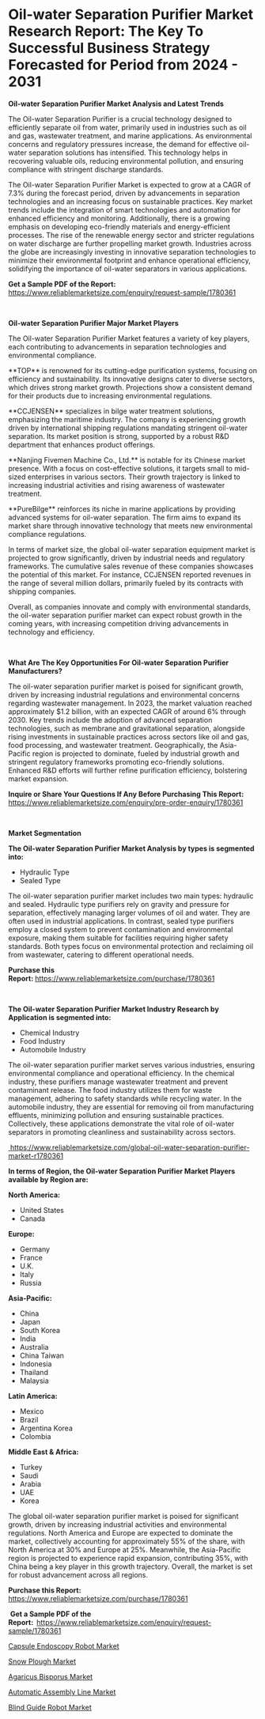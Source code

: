 <p><h1>Oil-water Separation Purifier Market Research Report: The Key To Successful Business Strategy Forecasted for Period from 2024 - 2031</h1></p><p><strong>Oil-water Separation Purifier Market Analysis and Latest Trends</strong></p>
<p><p>The Oil-water Separation Purifier is a crucial technology designed to efficiently separate oil from water, primarily used in industries such as oil and gas, wastewater treatment, and marine applications. As environmental concerns and regulatory pressures increase, the demand for effective oil-water separation solutions has intensified. This technology helps in recovering valuable oils, reducing environmental pollution, and ensuring compliance with stringent discharge standards.</p><p>The Oil-water Separation Purifier Market is expected to grow at a CAGR of 7.3% during the forecast period, driven by advancements in separation technologies and an increasing focus on sustainable practices. Key market trends include the integration of smart technologies and automation for enhanced efficiency and monitoring. Additionally, there is a growing emphasis on developing eco-friendly materials and energy-efficient processes. The rise of the renewable energy sector and stricter regulations on water discharge are further propelling market growth. Industries across the globe are increasingly investing in innovative separation technologies to minimize their environmental footprint and enhance operational efficiency, solidifying the importance of oil-water separators in various applications.</p></p>
<p><strong>Get a Sample PDF of the Report:&nbsp;</strong> <a href="https://www.reliablemarketsize.com/enquiry/request-sample/1780361?utm_campaign=1133&utm_medium=2&utm_source=Github&utm_content=ia&utm_term=09102024&utm_id=oil-water-separation-purifier">https://www.reliablemarketsize.com/enquiry/request-sample/1780361</a></p>
<p>&nbsp;</p>
<p><strong>Oil-water Separation Purifier Major Market Players</strong></p>
<p><p>The Oil-water Separation Purifier Market features a variety of key players, each contributing to advancements in separation technologies and environmental compliance. </p><p>**TOP** is renowned for its cutting-edge purification systems, focusing on efficiency and sustainability. Its innovative designs cater to diverse sectors, which drives strong market growth. Projections show a consistent demand for their products due to increasing environmental regulations.</p><p>**CCJENSEN** specializes in bilge water treatment solutions, emphasizing the maritime industry. The company is experiencing growth driven by international shipping regulations mandating stringent oil-water separation. Its market position is strong, supported by a robust R&D department that enhances product offerings.</p><p>**Nanjing Fivemen Machine Co., Ltd.** is notable for its Chinese market presence. With a focus on cost-effective solutions, it targets small to mid-sized enterprises in various sectors. Their growth trajectory is linked to increasing industrial activities and rising awareness of wastewater treatment.</p><p>**PureBilge** reinforces its niche in marine applications by providing advanced systems for oil-water separation. The firm aims to expand its market share through innovative technology that meets new environmental compliance regulations.</p><p>In terms of market size, the global oil-water separation equipment market is projected to grow significantly, driven by industrial needs and regulatory frameworks. The cumulative sales revenue of these companies showcases the potential of this market. For instance, CCJENSEN reported revenues in the range of several million dollars, primarily fueled by its contracts with shipping companies.</p><p>Overall, as companies innovate and comply with environmental standards, the oil-water separation purifier market can expect robust growth in the coming years, with increasing competition driving advancements in technology and efficiency.</p></p>
<p>&nbsp;</p>
<p><strong>What Are The Key Opportunities For Oil-water Separation Purifier Manufacturers?</strong></p>
<p><p>The oil-water separation purifier market is poised for significant growth, driven by increasing industrial regulations and environmental concerns regarding wastewater management. In 2023, the market valuation reached approximately $1.2 billion, with an expected CAGR of around 6% through 2030. Key trends include the adoption of advanced separation technologies, such as membrane and gravitational separation, alongside rising investments in sustainable practices across sectors like oil and gas, food processing, and wastewater treatment. Geographically, the Asia-Pacific region is projected to dominate, fueled by industrial growth and stringent regulatory frameworks promoting eco-friendly solutions. Enhanced R&D efforts will further refine purification efficiency, bolstering market expansion.</p></p>
<p><strong>Inquire or Share Your Questions If Any Before Purchasing This Report:</strong> <a href="https://www.reliablemarketsize.com/enquiry/pre-order-enquiry/1780361?utm_campaign=1133&utm_medium=2&utm_source=Github&utm_content=ia&utm_term=09102024&utm_id=oil-water-separation-purifier">https://www.reliablemarketsize.com/enquiry/pre-order-enquiry/1780361</a></p>
<p>&nbsp;</p>
<p><strong>Market Segmentation</strong></p>
<p><strong>The Oil-water Separation Purifier Market Analysis by types is segmented into:</strong></p>
<p><ul><li>Hydraulic Type</li><li>Sealed Type</li></ul></p>
<p><p>The oil-water separation purifier market includes two main types: hydraulic and sealed. Hydraulic type purifiers rely on gravity and pressure for separation, effectively managing larger volumes of oil and water. They are often used in industrial applications. In contrast, sealed type purifiers employ a closed system to prevent contamination and environmental exposure, making them suitable for facilities requiring higher safety standards. Both types focus on environmental protection and reclaiming oil from wastewater, catering to different operational needs.</p></p>
<p><strong>Purchase this Report:&nbsp;</strong><a href="https://www.reliablemarketsize.com/purchase/1780361?utm_campaign=1133&utm_medium=2&utm_source=Github&utm_content=ia&utm_term=09102024&utm_id=oil-water-separation-purifier">https://www.reliablemarketsize.com/purchase/1780361</a></p>
<p>&nbsp;</p>
<p><strong>The Oil-water Separation Purifier Market Industry Research by Application is segmented into:</strong></p>
<p><ul><li>Chemical Industry</li><li>Food Industry</li><li>Automobile Industry</li></ul></p>
<p><p>The oil-water separation purifier market serves various industries, ensuring environmental compliance and operational efficiency. In the chemical industry, these purifiers manage wastewater treatment and prevent contaminant release. The food industry utilizes them for waste management, adhering to safety standards while recycling water. In the automobile industry, they are essential for removing oil from manufacturing effluents, minimizing pollution and ensuring sustainable practices. Collectively, these applications demonstrate the vital role of oil-water separators in promoting cleanliness and sustainability across sectors.</p></p>
<p><a href="https://www.reliablemarketsize.com/global-oil-water-separation-purifier-market-r1780361?utm_campaign=1133&utm_medium=2&utm_source=Github&utm_content=ia&utm_term=09102024&utm_id=oil-water-separation-purifier">&nbsp;https://www.reliablemarketsize.com/global-oil-water-separation-purifier-market-r1780361</a></p>
<p><strong>In terms of Region, the Oil-water Separation Purifier Market Players available by Region are:</strong></p>
<p>
    <p> <strong> North America: </strong>
        <ul>
            <li>United States</li>
            <li>Canada</li>
        </ul>
        </p> 
    <p> <strong> Europe: </strong>
        <ul>
            <li>Germany</li>
            <li>France</li>
            <li>U.K.</li>
            <li>Italy</li>
            <li>Russia</li>
        </ul>
        </p> 
    <p> <strong> Asia-Pacific: </strong>
        <ul>
            <li>China</li>
            <li>Japan</li>
            <li>South Korea</li>
            <li>India</li>
            <li>Australia</li>
            <li>China Taiwan</li>
            <li>Indonesia</li>
            <li>Thailand</li>
            <li>Malaysia</li>
        </ul>
        </p> 
    <p> <strong> Latin America: </strong>
        <ul>
            <li>Mexico</li>
            <li>Brazil</li>
            <li>Argentina Korea</li>
            <li>Colombia</li>
        </ul>
        </p> 
    <p> <strong> Middle East & Africa: </strong>
        <ul>
            <li>Turkey</li>
            <li>Saudi</li>
            <li>Arabia</li>
            <li>UAE</li>
            <li>Korea</li>
        </ul>
    </p>
    </p>
<p><p>The global oil-water separation purifier market is poised for significant growth, driven by increasing industrial activities and environmental regulations. North America and Europe are expected to dominate the market, collectively accounting for approximately 55% of the share, with North America at 30% and Europe at 25%. Meanwhile, the Asia-Pacific region is projected to experience rapid expansion, contributing 35%, with China being a key player in this growth trajectory. Overall, the market is set for robust advancement across all regions.</p></p>
<p><strong>Purchase this Report: </strong><a href="https://www.reliablemarketsize.com/purchase/1780361?utm_campaign=1133&utm_medium=2&utm_source=Github&utm_content=ia&utm_term=09102024&utm_id=oil-water-separation-purifier">https://www.reliablemarketsize.com/purchase/1780361</a></p>
<p>&nbsp;<strong>Get a Sample PDF of the Report:&nbsp;&nbsp;</strong><a href="https://www.reliablemarketsize.com/enquiry/request-sample/1780361?utm_campaign=1133&utm_medium=2&utm_source=Github&utm_content=ia&utm_term=09102024&utm_id=oil-water-separation-purifier">https://www.reliablemarketsize.com/enquiry/request-sample/1780361</a></p>
<p><strong></strong></p>
<p><p><a href="https://github.com/pakerptsibetog1/Market-Research-Report-List-1/blob/main/capsule-endoscopy-robot-market.md?utm_campaign=1133&utm_medium=2&utm_source=Github&utm_content=ia&utm_term=09102024&utm_id=oil-water-separation-purifier">Capsule Endoscopy Robot Market</a></p><p><a href="https://www.linkedin.com/pulse/navigating-global-snow-plough-market-landscape-trends-forecasts-lii5e?utm_campaign=1133&utm_medium=2&utm_source=Github&utm_content=ia&utm_term=09102024&utm_id=oil-water-separation-purifier">Snow Plough Market</a></p><p><a href="https://issuu.com/reportprime-2/docs/agaricus-bisporus-market-size-2030._72eee7c502d755?utm_campaign=1133&utm_medium=2&utm_source=Github&utm_content=ia&utm_term=09102024&utm_id=oil-water-separation-purifier">Agaricus Bisporus Market</a></p><p><a href="https://www.linkedin.com/pulse/automatic-assembly-line-market-outlook-current-assessment-iirtf?utm_campaign=1133&utm_medium=2&utm_source=Github&utm_content=ia&utm_term=09102024&utm_id=oil-water-separation-purifier">Automatic Assembly Line Market</a></p><p><a href="https://github.com/WillieWoodard/Market-Research-Report-List-6/blob/main/blind-guide-robot-market.md?utm_campaign=1133&utm_medium=2&utm_source=Github&utm_content=ia&utm_term=09102024&utm_id=oil-water-separation-purifier">Blind Guide Robot Market</a></p></p>